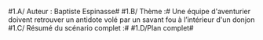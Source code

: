 #1.A/ Auteur : Baptiste Espinasse#
#1.B/ Thème  :#
Une équipe d'aventurier doivent retrouver un antidote volé par un savant fou à l’intérieur d'un donjon
#1.C/ Résumé du scénario complet :#
#1.D/Plan complet#
